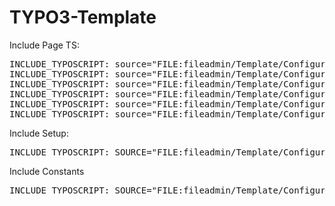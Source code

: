 # TYPO3-Template

Include Page TS:

<pre>
INCLUDE_TYPOSCRIPT: source="FILE:fileadmin/Template/Configuration/PageTS/TCEMAIN.txt"
INCLUDE_TYPOSCRIPT: source="FILE:fileadmin/Template/Configuration/PageTS/TCEFORM.txt"
INCLUDE_TYPOSCRIPT: source="FILE:fileadmin/Template/Configuration/PageTS/RTE.txt"
INCLUDE_TYPOSCRIPT: source="FILE:fileadmin/Template/Configuration/PageTS/Mod/web_layout.txt"
INCLUDE_TYPOSCRIPT: source="FILE:fileadmin/Template/Configuration/PageTS/Mod/Wizards/form.txt"
INCLUDE_TYPOSCRIPT: source="FILE:fileadmin/Template/Configuration/PageTS/Mod/Wizards/newContentElement.txt"
</pre>

Include Setup:

<pre>
INCLUDE_TYPOSCRIPT: SOURCE="FILE:fileadmin/Template/Configuration/TypoScript/setup.txt"
</pre>

Include Constants

<pre>
INCLUDE_TYPOSCRIPT: SOURCE="FILE:fileadmin/Template/Configuration/TypoScript/constants.txt"
</pre>
